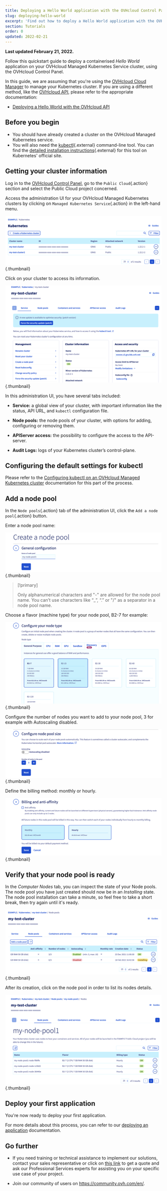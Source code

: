 ```yaml
---
title: Deploying a Hello World application with the OVHcloud Control Panel
slug: deploying-hello-world
excerpt: 'Find out how to deploy a Hello World application with the OVHcloud Control Panel'
section: Tutorials
order: 0
updated: 2022-02-21
---
```


**Last updated February 21, 2022.**

Follow this quickstart guide to deploy a containerised *Hello World* application on your OVHcloud Managed Kubernetes Service cluster, using the OVHcloud Control Panel.

In this guide, we are assuming that you're using the [OVHcloud Cloud Manager](https://ca.ovh.com/auth/?action=gotomanager&from=https://www.ovh.com/sg/&ovhSubsidiary=sg) to manage your Kubernetes cluster. If you are using a different method, like the [OVHcloud API](https://api.ovh.com/), please refer to the appropriate documentation:

- [Deploying a Hello World with the OVHcloud API](../deploying-hello-world-ovh-api/)

## Before you begin

* You should have already created a cluster on the OVHcloud Managed Kubernetes service.
* You will also need the [kubectl](https://kubernetes.io/docs/reference/kubectl/overview/){.external} command-line tool. You can find the [detailed installation instructions](https://kubernetes.io/docs/tasks/tools/install-kubectl/){.external} for this tool on Kubernetes' official site.

## Getting your cluster information

Log in to the [OVHcloud Control Panel](https://ca.ovh.com/auth/?action=gotomanager&from=https://www.ovh.com/sg/&ovhSubsidiary=sg), go to the `Public Cloud`{.action} section and select the Public Cloud project concerned.

Access the administration UI for your OVHcloud Managed Kubernetes clusters by clicking on `Managed Kubernetes Service`{.action} in the left-hand menu.

![Select your cluster](images/select-cluster.png){.thumbnail}

Click on your cluster to access its information.

![OVHcloud Managed Kubernetes cluster view](images/cluster-infos.png){.thumbnail}

In this administration UI, you have several tabs included:

- **Service:** a global view of your cluster, with important information like the status, API URL, and `kubectl` configuration file.

- **Node pools:** the node pools of your cluster, with options for adding, configuring or removing them.

- **APIServer access:** the possibility to configure the access to the API-server.

- **Audit Logs:** logs of your Kubernetes cluster’s control-plane.

## Configuring the default settings for kubectl

Please refer to the [Configuring kubectl on an OVHcloud Managed Kubernetes cluster](../configuring-kubectl/) documentation for this part of the process.

## Add a node pool

In the `Node pools`{.action} tab of the administration UI, click the `Add a node pool`{.action} button.

Enter a node pool name:

![Add a node pool - Set a name](images/add-node-pool1.png){.thumbnail}

> [!primary]
>
> Only alphanumerical characters and "-" are allowed for the node pool name. You can’t use characters like “_”, “.” or "/" as a separator in a node pool name.

Choose a flavor (machine type) for your node pool, B2-7 for example:

![Add a node pool - Choose a flavor](images/add-node-pool2.png){.thumbnail}

Configure the number of nodes you want to add to your node pool, 3 for example with Autoscaling disabled.

![Add a node pool - Set the number of nodes](images/add-node-pool3.png){.thumbnail}

Define the billing method: monthly or hourly.

![Add a node pool - Choose a flavor](images/add-node-pool4.png){.thumbnail}

## Verify that your node pool is ready

In the *Computer Nodes* tab, you can inspect the state of your Node pools. The node pool you have just created should now be in an *Installing* state. The node pool installation can take a minute, so feel free to take a short break, then try again until it's ready.

![Verify your node is ready](images/node-pool-status.png){.thumbnail}

After its creation, click on the node pool in order to list its nodes details.

![Node pool details](images/node-pool.png){.thumbnail}

## Deploy your first application

You're now ready to deploy your first application.

For more details about this process, you can refer to our [deploying an application](../deploying-an-application/) documentation.

## Go further

- If you need training or technical assistance to implement our solutions, contact your sales representative or click on [this link](https://www.ovhcloud.com/en-sg/professional-services/) to get a quote and ask our Professional Services experts for assisting you on your specific use case of your project.

- Join our community of users on <https://community.ovh.com/en/>.
